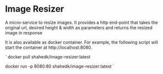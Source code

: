 # Image Resizer

A micro-service to resize images. It provides a http end-point that takes the original url, desired height & width as parameters and returns the resized image in response

It is also available as docker container. For example, the following script will start the container at http://localhost:8080.

`
docker pull shahedk/image-resizer:latest

docker run  -p 8080:80 shahedk/image-resizer:latest
`
